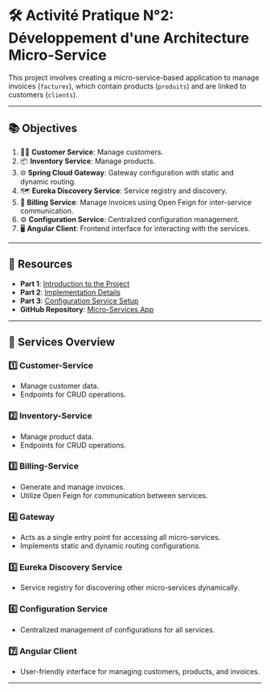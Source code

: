 # 🛠️ Activité Pratique N°2: Développement d'une Architecture Micro-Service

This project involves creating a micro-service-based application to manage invoices (`factures`), which contain products (`produits`) and are linked to customers (`clients`).

---

## 📚 Objectives

1. 🧑‍💼 **Customer Service**: Manage customers.
2. 📦 **Inventory Service**: Manage products.
3. 🌐 **Spring Cloud Gateway**: Gateway configuration with static and dynamic routing.
4. 🗺️ **Eureka Discovery Service**: Service registry and discovery.
5. 📜 **Billing Service**: Manage invoices using Open Feign for inter-service communication.
6. ⚙️ **Configuration Service**: Centralized configuration management.
7. 🖥️ **Angular Client**: Frontend interface for interacting with the services.

---

## 🎥 Resources

- **Part 1**: [Introduction to the Project](https://www.youtube.com/watch?v=fvEg8bOhpo8)
- **Part 2**: [Implementation Details](https://www.youtube.com/watch?v=yCFSatdQUmE)
- **Part 3**: [Configuration Service Setup](https://www.youtube.com/watch?v=-G2rcLMO1gQ)
- **GitHub Repository**: [Micro-Services App](https://github.com/mohamedYoussfi/micro-services-app)

---

## 📂 Services Overview

### 1️⃣ **Customer-Service**
- Manage customer data.
- Endpoints for CRUD operations.

### 2️⃣ **Inventory-Service**
- Manage product data.
- Endpoints for CRUD operations.

### 3️⃣ **Billing-Service**
- Generate and manage invoices.
- Utilize Open Feign for communication between services.

### 4️⃣ **Gateway**
- Acts as a single entry point for accessing all micro-services.
- Implements static and dynamic routing configurations.

### 5️⃣ **Eureka Discovery Service**
- Service registry for discovering other micro-services dynamically.

### 6️⃣ **Configuration Service**
- Centralized management of configurations for all services.

### 7️⃣ **Angular Client**
- User-friendly interface for managing customers, products, and invoices.

---
